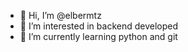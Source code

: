 - 👋 Hi, I’m @elbermtz
- 👀 I’m interested in backend developed
- 🌱 I’m currently learning python and git
<!---
- 💞️ I’m looking to collaborate on ...
- 📫 How to reach me ...


elbermtz/elbermtz is a ✨ special ✨ repository because its `README.md` (this file) appears on your GitHub profile.
You can click the Preview link to take a look at your changes.
--->
